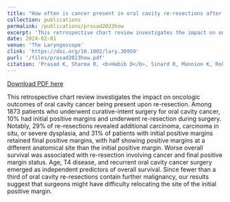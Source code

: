 ```yaml
---
title: "How often is cancer present in oral cavity re-resections after initial positive margins?"
collection: publications
permalink: /publications/prasad2023how
excerpt: 'This retrospective chart review investigates the impact on oncologic outcomes of oral cavity cancer being present upon re-resection. Among 1873 patients who underwent curative-intent surgery for oral cavity cancer, 10% had initial positive margins and underwent re-resection during surgery. Notably, 29% of re-resections revealed additional carcinoma, carcinoma in situ, or severe dysplasia, and 31% of patients with initial positive margins retained final positive margins, with half showing positive margins at a different anatomical site than the initial positive margin. Worse overall survival was associated with re-resection involving cancer and final positive margin status. Age, T4 disease, and recurrent oral cavity cancer surgery emerged as independent predictors of overall survival. Since fewer than a third of oral cavity re-resections contain further malignancy, our results suggest that surgeons might have difficulty relocating the site of the initial positive margin.'
date: 2024-02-01
venue: 'The Laryngoscope'
clink: 'https://doi.org/10.1002/lary.30959'
purl: '/files/prasad2023how.pdf'
citation: 'Prasad K, Sharma R, <b>Habib D</b>, Sinard R, Mannion K, Rohde S, Langerman A, Netterville J, Rosenthal E, Lewis J, Topf MC. How often is cancer present in oral cavity re-resections after initial positive margins? <I>Laryngoscope</i>. 2024;134(2)717-724. doi:10.1002/lary.30959'
---
```

[Download PDF here](http://danielrshabib.github.io/files/prasad2023how.pdf)


This retrospective chart review investigates the impact on oncologic outcomes of oral cavity cancer being present upon re-resection. Among 1873 patients who underwent curative-intent surgery for oral cavity cancer, 10% had initial positive margins and underwent re-resection during surgery. Notably, 29% of re-resections revealed additional carcinoma, carcinoma in situ, or severe dysplasia, and 31% of patients with initial positive margins retained final positive margins, with half showing positive margins at a different anatomical site than the initial positive margin. Worse overall survival was associated with re-resection involving cancer and final positive margin status. Age, T4 disease, and recurrent oral cavity cancer surgery emerged as independent predictors of overall survival. Since fewer than a third of oral cavity re-resections contain further malignancy, our results suggest that surgeons might have difficulty relocating the site of the initial positive margin.
